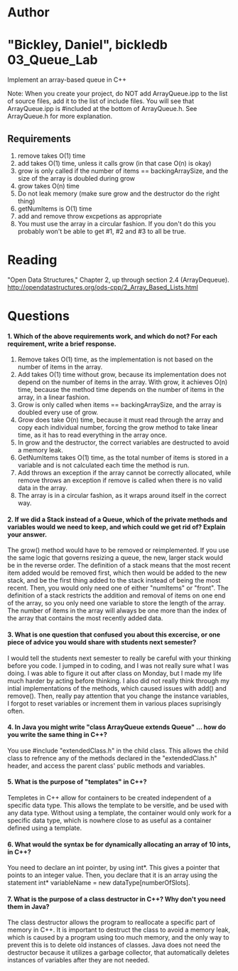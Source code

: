 Author
==========
"Bickley, Daniel", bickledb
03_Queue_Lab
============

Implement an array-based queue in C++

Note: When you create your project, do NOT add ArrayQueue.ipp to the list of source files, add it to the list of include files. You will see that ArrayQueue.ipp is #included at the bottom of ArrayQueue.h. See ArrayQueue.h for more explanation.

Requirements
------------

1. remove takes O(1) time
2. add takes O(1) time, unless it calls grow (in that case O(n) is okay)
3. grow is only called if the number of items == backingArraySize, and the size of the array is doubled during grow
4. grow takes O(n) time
5. Do not leak memory (make sure grow and the destructor do the right thing)
6. getNumItems is O(1) time
7. add and remove throw excpetions as appropriate
8. You must use the array in a circular fashion. If you don't do this you probably won't be able to get #1, #2 and #3 to all be true.

Reading
=======
"Open Data Structures," Chapter 2, up through section 2.4 (ArrayDequeue). http://opendatastructures.org/ods-cpp/2_Array_Based_Lists.html

Questions
=========

#### 1. Which of the above requirements work, and which do not? For each requirement, write a brief response.

1. Remove takes O(1) time, as the implementation is not based on the number of items in the array.
2. Add takes O(1) time without grow, because its implementation does not depend on the number of items in the array. With grow, it achieves O(n) time, because the method time depends on the number of items in the array, in a linear fashion.
3. Grow is only called when items == backingArraySize, and the array is doubled every use of grow.
4. Grow does take O(n) time, because it must read through the array and copy each individual number, forcing the grow method to take linear time, as it has to read everything in the array once.
5. In grow and the destructor, the correct variables are destructed to avoid a memory leak.
6. GetNumItems takes O(1) time, as the total number of items is stored in a variable and is not calculated each time the method is run.
7. Add throws an exception if the array cannot be correctly allocated, while remove throws an exception if remove is called when there is no valid data in the array.
8. The array is in a circular fashion, as it wraps around itself in the correct way.

#### 2. If we did a Stack instead of a Queue, which of the private methods and variables would we need to keep, and which could we get rid of? Explain your answer.
The grow() method would have to be removed or reimplemented. If you use the same logic that governs resizing a queue, the new, larger stack would be in the reverse order. The definition of a stack means that the most recent item added would be removed first, which then would be added to the new stack, and be the first thing added to the stack instead of being the most recent. Then, you would only need one of either "numItems" or "front". The definition of a stack restricts the addition and removal of items on one end of the array, so you only need one variable to store the length of the array. The number of items in the array will always be one more than the index of the array that contains the most recently added data.
#### 3. What is one question that confused you about this excercise, or one piece of advice you would share with students next semester?
I would tell the students next semester to really be careful with your thinking before you code. I jumped in to coding, and I was not really sure what I was doing. I was able to figure it out after class on Monday, but I made my life much harder by acting before thinking. I also did not really think through my intial implementations of the methods, which caused issues with add() and remove(). Then, really pay attention that you change the instance variables, I forgot to reset variables or increment them in various places suprisingly often.
#### 4. In Java you might write "class ArrayQueue extends Queue" ... how do you write the same thing in C++?
You use #include "extendedClass.h" in the child class. This allows the child class to refrence any of the methods declared in the "extendedClass.h" header, and access the parent class' public methods and variables.
#### 5. What is the purpose of "templates" in C++?
Templetes in C++ allow for containers to be created independent of a specific data type. This allows the template to be versitle, and be used with any data type. Without using a template, the container would only work for a specific data type, which is nowhere close to as useful as a container defined using a template.
#### 6. What would the syntax be for dynamically allocating an array of 10 ints, in C++?
You need to declare an int pointer, by using int*. This gives a pointer that points to an integer value. Then, you declare that it is an array using the statement int* variableName = new dataType[numberOfSlots]. 
#### 7. What is the purpose of a class destructor in C++? Why don't you need them in Java?
The class destructor allows the program to reallocate a specific part of memory in C++. It is important to destruct the class to avoid a memory leak, which is caused by a program using too much memory, and the only way to prevent this is to delete old instances of classes. Java does not need the destructor because it utilizes a garbage collector, that automatically deletes instances of variables after they are not needed.